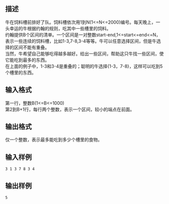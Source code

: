 ## 描述

牛在饲料槽前排好了队。饲料槽依次用1到N(1<=N<=2000)编号。每天晚上，一头幸运的牛根据约翰的规则，吃其中一些槽里的饲料。<br /> 约翰提供B个区间的清单。一个区间是一对整数start-end,1<=start<=end<=N，表示一些连续的饲料槽，比如1-3,7-8,3-4等等。牛可以任意选择区间，但是牛选择的区间不能有重叠。<br /> 当然，牛希望自己能够吃得越多越好。给出一些区间，帮助这只牛找一些区间，使它能吃到最多的东西。<br /> 在上面的例子中，1-3和3-4是重叠的；聪明的牛选择{1-3，7-8}，这样可以吃到5个槽里的东西。<br />

## 输入格式

第一行，整数B(1<=B<=1000)<br /> 第2到B+1行，每行两个整数，表示一个区间，较小的端点在前面。<br />

## 输出格式

仅一个整数，表示最多能吃到多少个槽里的食物。

## 输入样例

```plaintext
3 1 3 7 8 3 4
```

## 输出样例

```plaintext
5
```



 



 

